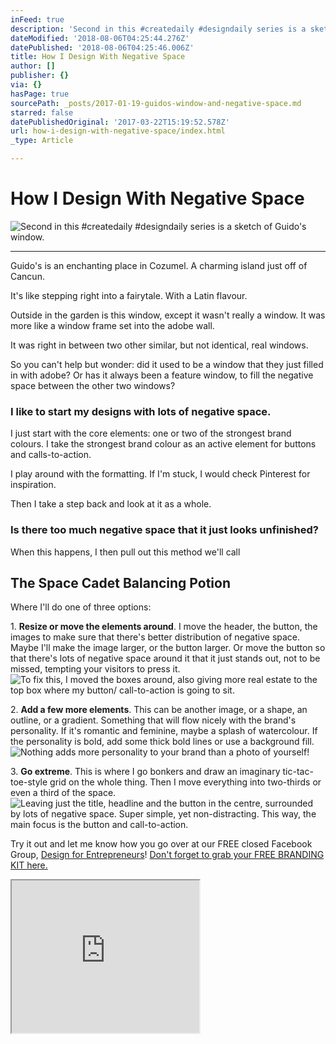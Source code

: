 ```yaml
---
inFeed: true
description: 'Second in this #createdaily #designdaily series is a sketch of Guido''s window.'
dateModified: '2018-08-06T04:25:44.276Z'
datePublished: '2018-08-06T04:25:46.006Z'
title: How I Design With Negative Space
author: []
publisher: {}
via: {}
hasPage: true
sourcePath: _posts/2017-01-19-guidos-window-and-negative-space.md
starred: false
datePublishedOriginal: '2017-03-22T15:19:52.578Z'
url: how-i-design-with-negative-space/index.html
_type: Article

---
```

# How I Design With Negative Space
![Second in this #createdaily #designdaily series is a sketch of Guido's window.](https://the-grid-user-content.s3-us-west-2.amazonaws.com/8b2e9ff6-1b40-44f8-89e8-e32062039fa5.png)

---

Guido's is an enchanting place in Cozumel. A charming island just off of Cancun.

It's like stepping right into a fairytale. With a Latin flavour.

Outside in the garden is this window, except it wasn't really a window. It was more like a window frame set into the adobe wall.

It was right in between two other similar, but not identical, real windows.

So you can't help but wonder: did it used to be a window that they just filled in with adobe? Or has it always been a feature window, to fill the negative space between the other two windows?

### I like to start my designs with lots of negative space.

I just start with the core elements: one or two of the strongest brand colours. I take the strongest brand colour as an active element for buttons and calls-to-action.

I play around with the formatting. If I'm stuck, I would check Pinterest for inspiration.

Then I take a step back and look at it as a whole.

### Is there too much negative space that it just looks unfinished?

When this happens, I then pull out this method we'll call

## The Space Cadet Balancing Potion

Where I'll do one of three options:

1\. **Resize or move the elements around**. I move the header, the button, the images to make sure that there's better distribution of negative space. Maybe I'll make the image larger, or the button larger. Or move the button so that there's lots of negative space around it that it just stands out, not to be missed, tempting your visitors to press it.
![To fix this, I moved the boxes around, also giving more real estate to the top box where my button/ call-to-action is going to sit.](https://the-grid-user-content.s3-us-west-2.amazonaws.com/24092eb1-e5ec-47a0-9fd5-844c56bd12b1.gif)

2\. **Add a few more elements**. This can be another image, or a shape, an outline, or a gradient. Something that will flow nicely with the brand's personality. If it's romantic and feminine, maybe a splash of watercolour. If the personality is bold, add some thick bold lines or use a background fill.
![Nothing adds more personality to your brand than a photo of yourself!](https://the-grid-user-content.s3-us-west-2.amazonaws.com/015306c8-1340-43eb-a7cd-71291991de78.gif)

3\. **Go extreme**. This is where I go bonkers and draw an imaginary tic-tac-toe-style grid on the whole thing. Then I move everything into two-thirds or even a third of the space.
![Leaving just the title, headline and the button in the centre, surrounded by lots of negative space. Super simple, yet non-distracting.  This way, the main focus is the button and call-to-action.](https://the-grid-user-content.s3-us-west-2.amazonaws.com/51b8560c-9feb-4fb1-a40a-9a53d5f4e6ef.gif)

Try it out and let me know how you go over at our FREE closed Facebook Group, [Design for Entrepreneurs][0]!
[Don't forget to grab your FREE BRANDING KIT here.][1]

<iframe src="https://the-grid.github.io/ed-userhtml/?g=eJxNkMFKxDAQhu99ilDBbWE3UUEQ2-6hIOJlT95EJE0m3XTbpCTT4iK-u7O7VbzNMB_fzPyltjNTvYyxSk2zUX4YwGFMmZYoN_sApkr3iOOjEE3vWw623aPywUGIXPmFc9Mw-ojkuE-3pSDnNknKk9rqszd4j3-TMqpgR9xmZnIKrXeZXrO4JjZnXwljswyso950kVVM8xbwqYfzXfXxVbY7OUAW87eb94Joa1j2n6mPLzojVc4C4BTciVlEKoBEWDgyFDTgVtPM6gvGY1DUpkIo7xwo5EYqaLw_cAcowH081yLqA-_i1adphr66vZ4pCnqimu_4Q3rS0N18lIF27LwGbl2EgDUYHyBb_sqL5DvTXk2nS9ZsdUlkRdXvvk0Xac8qz4tSLHn9AOKKjaA" height="244" style=""></iframe>



[0]: http://facebook.com/groups/DesignForEntrepreneurs "Design for Entrepreneurs"
[1]: http://gretcho.link/getkit
